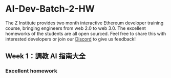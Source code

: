 # AI-Dev-Batch-2-HW

The Z Institute provides two month interactive Ethereum developer training course, bringing engineers from web 2.0 to web 3.0. The excellent homeworks of the students are all open sourced. Feel free to share this with interested developers or join our [Discord](https://discord.gg/MTTgzdnXpS) to give us feedback!

## Week 1：調教 AI 指南大全

### Excellent homework

<!-- - Z24028008 [(J)](https://github.com/z-institute/Web3-Security-Dev-Batch-1-HW/tree/Z24028008/w2)

- Z24028002 [(Walter)](https://github.com/z-institute/Web3-Security-Dev-Batch-1-HW/tree/Z24028002/w2)

- Z24028003 [(Rory)](https://github.com/z-institute/Web3-Security-Dev-Batch-1-HW/tree/Z24028003/w2) -->

